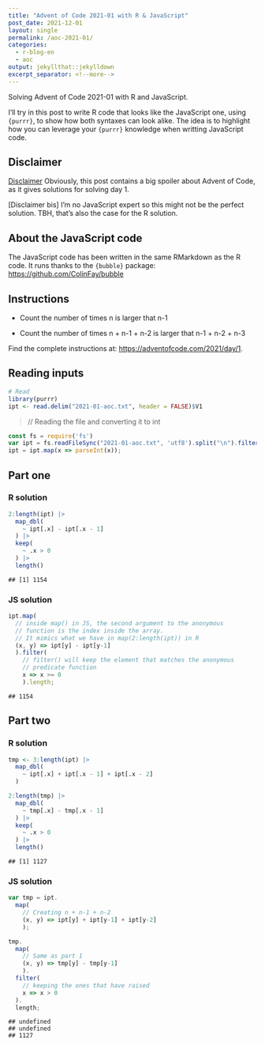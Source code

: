 ```yaml
---
title: "Advent of Code 2021-01 with R & JavaScript"
post_date: 2021-12-01
layout: single
permalink: /aoc-2021-01/
categories:
  - r-blog-en
  - aoc
output: jekyllthat::jekylldown
excerpt_separator: <!--more-->
---
```


Solving Advent of Code 2021-01 with R and JavaScript.

I’ll try in this post to write R code that looks like the JavaScript
one, using `{purrr}`, to show how both syntaxes can look alike. The idea
is to highlight how you can leverage your `{purrr}` knowledge when
writting JavaScript code.

## Disclaimer

[Disclaimer](#disclaimer) Obviously, this post contains a big spoiler
about Advent of Code, as it gives solutions for solving day 1.

\[Disclaimer bis\] I’m no JavaScript expert so this might not be the
perfect solution. TBH, that’s also the case for the R solution.

## About the JavaScript code

The JavaScript code has been written in the same RMarkdown as the R
code. It runs thanks to the `{bubble}` package:
<https://github.com/ColinFay/bubble>

## Instructions

  - Count the number of times n is larger that n-1

  - Count the number of times n + n-1 + n-2 is larger that n-1 + n-2 +
    n-3

Find the complete instructions at:
<https://adventofcode.com/2021/day/1>.

## Reading inputs

``` r
# Read
library(purrr)
ipt <- read.delim("2021-01-aoc.txt", header = FALSE)$V1
```

> // Reading the file and converting it to int

``` javascript
const fs = require('fs')
var ipt = fs.readFileSync("2021-01-aoc.txt", 'utf8').split("\n").filter(x => x.length != 0);
ipt = ipt.map(x => parseInt(x));
```

## Part one

### R solution

``` r
2:length(ipt) |>
  map_dbl(
    ~ ipt[.x] - ipt[.x - 1]
  ) |>
  keep(
    ~ .x > 0
  ) |>
  length()
```

    ## [1] 1154

### JS solution

``` javascript
ipt.map(
  // inside map() in JS, the second argument to the anonymous
  // function is the index inside the array.
  // It mimics what we have in map(2:length(ipt)) in R
  (x, y) => ipt[y] - ipt[y-1]
  ).filter(
    // filter() will keep the element that matches the anonymous
    // predicate function
    x => x >= 0
    ).length;
```

    ## 1154

## Part two

### R solution

``` r
tmp <- 3:length(ipt) |>
  map_dbl(
    ~ ipt[.x] + ipt[.x - 1] + ipt[.x - 2]
  )

2:length(tmp) |>
  map_dbl(
    ~ tmp[.x] - tmp[.x - 1]
  ) |>
  keep(
    ~ .x > 0
  ) |>
  length()
```

    ## [1] 1127

### JS solution

``` javascript
var tmp = ipt.
  map(
    // Creating n + n-1 + n-2
    (x, y) => ipt[y] + ipt[y-1] + ipt[y-2]
    );

tmp.
  map(
    // Same as part 1
    (x, y) => tmp[y] - tmp[y-1]
    ).
  filter(
    // keeping the ones that have raised
    x => x > 0
  ).
  length;
```

    ## undefined
    ## undefined
    ## 1127
